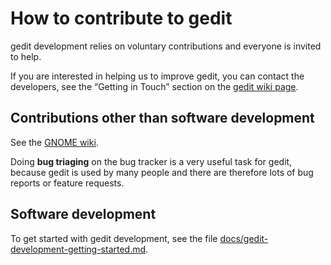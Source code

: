 How to contribute to gedit
==========================

gedit development relies on voluntary contributions and everyone is invited to
help.

If you are interested in helping us to improve gedit, you can contact the
developers, see the “Getting in Touch” section on the
[gedit wiki page](https://wiki.gnome.org/Apps/Gedit).

Contributions other than software development
---------------------------------------------

See the [GNOME wiki](https://wiki.gnome.org/).

Doing **bug triaging** on the bug tracker is a very useful task for gedit,
because gedit is used by many people and there are therefore lots of bug reports
or feature requests.

Software development
--------------------

To get started with gedit development, see the file
[docs/gedit-development-getting-started.md](docs/gedit-development-getting-started.md).

